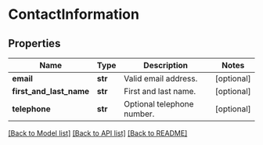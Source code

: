 # ContactInformation

## Properties
Name | Type | Description | Notes
------------ | ------------- | ------------- | -------------
**email** | **str** | Valid email address. | [optional] 
**first_and_last_name** | **str** | First and last name. | [optional] 
**telephone** | **str** | Optional telephone number. | [optional] 

[[Back to Model list]](../README.md#documentation-for-models) [[Back to API list]](../README.md#documentation-for-api-endpoints) [[Back to README]](../README.md)


